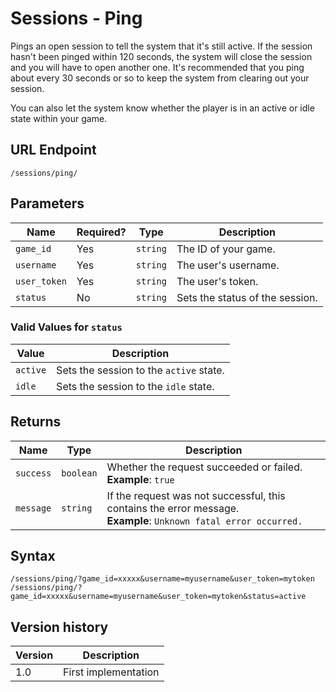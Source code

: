 # Sessions - Ping

Pings an open session to tell the system that it's still active. If the session hasn't been pinged within 120 seconds, the system will close the session and you will have to open another one. It's recommended that you ping about every 30 seconds or so to keep the system from clearing out your session.

You can also let the system know whether the player is in an active or idle state within your game.

## URL Endpoint

```
/sessions/ping/
```

## Parameters

| Name         | Required? | Type     | Description                     |
| ------------ | --------- | -------- | ------------------------------- |
| `game_id`    | Yes       | `string` | The ID of your game.            |
| `username`   | Yes       | `string` | The user's username.            |
| `user_token` | Yes       | `string` | The user's token.               |
| `status`     | No        | `string` | Sets the status of the session. |

### Valid Values for `status`

| Value    | Description                             |
| -------- | --------------------------------------- |
| `active` | Sets the session to the `active` state. |
| `idle`   | Sets the session to the `idle` state.   |

## Returns

| Name      | Type      | Description                                                                                                           |
| --------- | --------- | --------------------------------------------------------------------------------------------------------------------- |
| `success` | `boolean` | Whether the request succeeded or failed. <br> **Example**: `true`                                                     |
| `message` | `string`  | If the request was not successful, this contains the error message. <br> **Example**: `Unknown fatal error occurred.` |

## Syntax

```
/sessions/ping/?game_id=xxxxx&username=myusername&user_token=mytoken
/sessions/ping/?game_id=xxxxx&username=myusername&user_token=mytoken&status=active
```

## Version history

| Version | Description          |
| ------- | -------------------- |
| 1.0     | First implementation |
